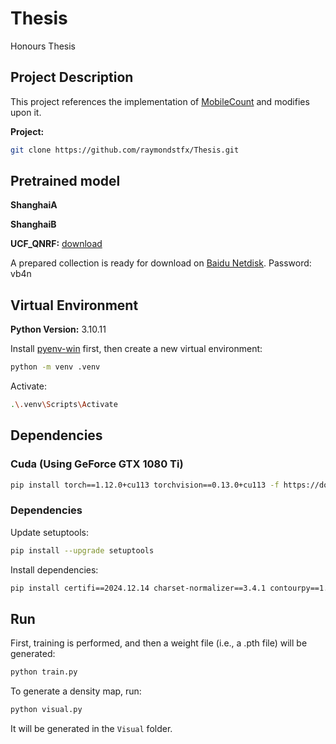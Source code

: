 # Thesis
Honours Thesis

## Project Description
This project references the implementation of [MobileCount](https://github.com/ChenyuGAO-CS/MobileCount) and modifies upon it.

**Project:**
```bash
git clone https://github.com/raymondstfx/Thesis.git
```

## Pretrained model
**ShanghaiA**

**ShanghaiB**

**UCF_QNRF:** [download](https://www.crcv.ucf.edu/data/ucf-qnrf/)

A prepared collection is ready for download on [Baidu Netdisk](https://pan.baidu.com/s/1g2-w97B7YuqOHCR2dNBunw). Password: vb4n 


## Virtual Environment
**Python Version:** 3.10.11

Install [pyenv-win](https://github.com/pyenv-win/pyenv-win) first, then create a new virtual environment:
```bash
python -m venv .venv
```
Activate:
```bash
.\.venv\Scripts\Activate
```

## Dependencies
### Cuda (Using GeForce GTX 1080 Ti)
```bash
pip install torch==1.12.0+cu113 torchvision==0.13.0+cu113 -f https://download.pytorch.org/whl/torch_stable.html
```

### Dependencies
Update setuptools:
```bash
pip install --upgrade setuptools
```
Install dependencies:
```bash
pip install certifi==2024.12.14 charset-normalizer==3.4.1 contourpy==1.3.1 cycler==0.12.1 fonttools==4.55.3 h5py==3.12.1 idna==3.10 kiwisolver==1.4.8 matplotlib==3.10.0 numpy==1.26.4 opencv-python==4.10.0.84 packaging==24.2 pillow==11.1.0 pip==23.0.1 pyparsing==3.2.1 python-dateutil==2.9.0.post0 requests==2.32.3 setuptools==65.5.0 six==1.17.0 typing_extensions==4.12.0 urllib3==2.3.0
```

## Run
First, training is performed, and then a weight file (i.e., a .pth file) will be generated:
```bash
python train.py
```

To generate a density map, run:
```bash
python visual.py
```
It will be generated in the `Visual` folder.
